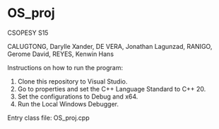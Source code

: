 # OS_proj
CSOPESY S15

CALUGTONG, Darylle Xander,
DE VERA, Jonathan Lagunzad,
RANIGO, Gerome David,
REYES, Kenwin Hans

Instructions on how to run the program:
1. Clone this repository to Visual Studio.
2. Go to properties and set the C++ Language Standard to C++ 20.
3. Set the configurations to Debug and x64.
4. Run the Local Windows Debugger.

Entry class file: OS_proj.cpp
